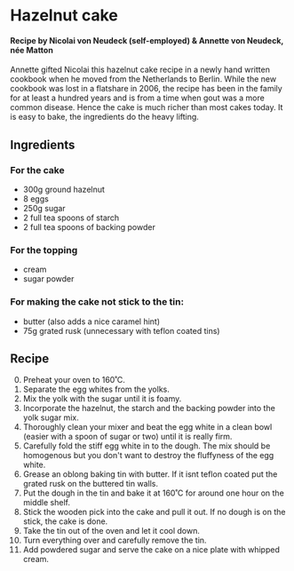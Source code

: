 # Hazelnut cake
#### Recipe by Nicolai von Neudeck (self-employed) & Annette von Neudeck, née Matton
Annette gifted Nicolai this hazelnut cake recipe in a newly hand written cookbook when he moved from the Netherlands to Berlin. While the new cookbook was lost in a flatshare in 2006, the recipe has been in the family for at least a hundred years and is from a time when gout was a more common disease. Hence the cake is much richer than most cakes today. It is easy to bake, the ingredients do the heavy lifting.
## Ingredients
### For the cake
- 300g ground hazelnut
- 8 eggs
- 250g sugar
- 2 full tea spoons of starch
- 2 full tea spoons of backing powder
### For the topping
- cream
- sugar powder
### For making the cake not stick to the tin:
- butter (also adds a nice caramel hint)
- 75g grated rusk (unnecessary with teflon coated tins)
## Recipe
0. Preheat your oven to 160˚C.
1. Separate the egg whites from the yolks.
2. Mix the yolk with the sugar until it is foamy.
3. Incorporate the hazelnut, the starch and the backing powder into the yolk sugar mix.
4. Thoroughly clean your mixer and beat the egg white in a clean bowl (easier with a spoon of sugar or two) until it is really firm.
5. Carefully fold the stiff egg white in to the dough. The mix should be homogenous but you don't want to destroy the fluffyness of the egg white.
6. Grease an oblong baking tin with butter. If it isnt teflon coated put the grated rusk on the buttered tin walls.
7. Put the dough in the tin and bake it at 160˚C for around one hour on the middle shelf.
8. Stick the wooden pick into the cake and pull it out. If no dough is on the stick, the cake is done.
9. Take the tin out of the oven and let it cool down.
10. Turn everything over and carefully remove the tin.
11. Add powdered sugar and serve the cake on a nice plate with whipped cream. 
